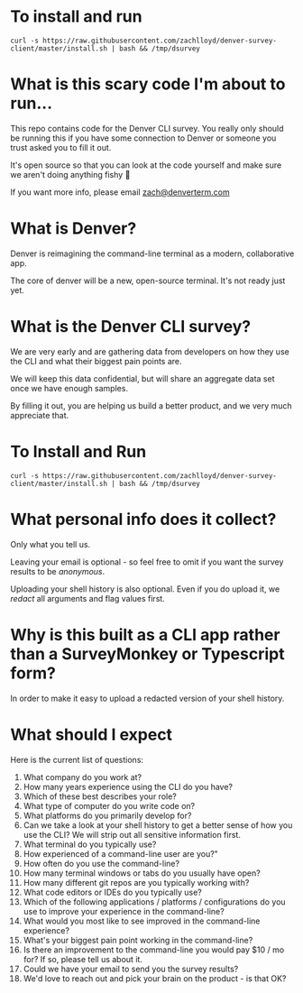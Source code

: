 # To install and run

`curl -s https://raw.githubusercontent.com/zachlloyd/denver-survey-client/master/install.sh | bash && /tmp/dsurvey`

# What is this scary code I'm about to run...

This repo contains code for the Denver CLI survey.  You really only should be running this if you have some connection to Denver or someone you trust asked you to fill it out.

It's open source so that you can look at the code yourself and make sure we aren't doing anything fishy 🐠

If you want more info, please email zach@denverterm.com

# What is Denver?
Denver is reimagining the command-line terminal as a modern, collaborative app.  

The core of denver will be a new, open-source terminal.  It's not ready just yet.

# What is the Denver CLI survey?
We are very early and are gathering data from developers on how they use the CLI and what their biggest pain points are.

We will keep this data confidential, but will share an aggregate data set once we have enough samples.

By filling it out, you are helping us build a better product, and we very much appreciate that.

# To Install and Run

`curl -s https://raw.githubusercontent.com/zachlloyd/denver-survey-client/master/install.sh | bash && /tmp/dsurvey`

# What personal info does it collect?

Only what you tell us.

Leaving your email is optional - so feel free to omit if you want the survey results to be *anonymous*.

Uploading your shell history is also optional.  Even if you do upload it, we *redact* all arguments and flag values first.

# Why is this built as a CLI app rather than a SurveyMonkey or Typescript form?

In order to make it easy to upload a redacted version of your shell history.

# What should I expect

Here is the current list of questions:
1. What company do you work at?
2. How many years experience using the CLI do you have?
3. Which of these best describes your role?
4. What type of computer do you write code on?
5. What platforms do you primarily develop for?
6. Can we take a look at your shell history to get a better sense of how you use the CLI? We will strip out all sensitive information first.
7. What terminal do you typically use?
8. How experienced of a command-line user are you?"
9. How often do you use the command-line?
10. How many terminal windows or tabs do you usually have open?
11. How many different git repos are you typically working with?
12. What code editors or IDEs do you typically use?
13. Which of the following applications / platforms / configurations do you use to improve your experience in the command-line?
14. What would you most like to see improved in the command-line experience?
15. What's your biggest pain point working in the command-line?
16. Is there an improvement to the command-line you would pay $10 / mo for?  If so, please tell us about it.
17. Could we have your email to send you the survey results?
18. We'd love to reach out and pick your brain on the product - is that OK?
